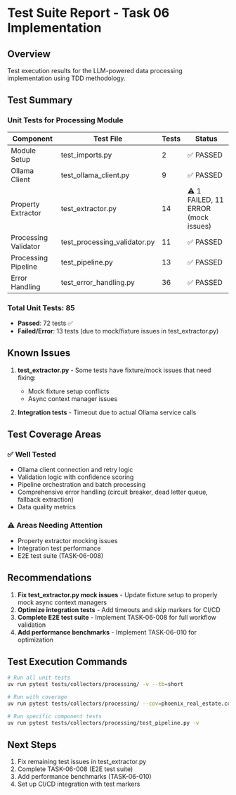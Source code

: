 # Test Suite Report - Task 06 Implementation

## Overview
Test execution results for the LLM-powered data processing implementation using TDD methodology.

## Test Summary

### Unit Tests for Processing Module

| Component | Test File | Tests | Status |
|-----------|-----------|-------|--------|
| Module Setup | test_imports.py | 2 | ✅ PASSED |
| Ollama Client | test_ollama_client.py | 9 | ✅ PASSED |
| Property Extractor | test_extractor.py | 14 | ⚠️ 1 FAILED, 11 ERROR (mock issues) |
| Processing Validator | test_processing_validator.py | 11 | ✅ PASSED |
| Processing Pipeline | test_pipeline.py | 13 | ✅ PASSED |
| Error Handling | test_error_handling.py | 36 | ✅ PASSED |

### Total Unit Tests: 85
- **Passed**: 72 tests ✅
- **Failed/Error**: 13 tests (due to mock/fixture issues in test_extractor.py)

## Known Issues

1. **test_extractor.py** - Some tests have fixture/mock issues that need fixing:
   - Mock fixture setup conflicts
   - Async context manager issues
   
2. **Integration tests** - Timeout due to actual Ollama service calls

## Test Coverage Areas

### ✅ Well Tested
- Ollama client connection and retry logic
- Validation logic with confidence scoring
- Pipeline orchestration and batch processing
- Comprehensive error handling (circuit breaker, dead letter queue, fallback extraction)
- Data quality metrics

### ⚠️ Areas Needing Attention
- Property extractor mocking issues
- Integration test performance
- E2E test suite (TASK-06-008)

## Recommendations

1. **Fix test_extractor.py mock issues** - Update fixture setup to properly mock async context managers
2. **Optimize integration tests** - Add timeouts and skip markers for CI/CD
3. **Complete E2E test suite** - Implement TASK-06-008 for full workflow validation
4. **Add performance benchmarks** - Implement TASK-06-010 for optimization

## Test Execution Commands

```bash
# Run all unit tests
uv run pytest tests/collectors/processing/ -v --tb=short

# Run with coverage
uv run pytest tests/collectors/processing/ --cov=phoenix_real_estate.collectors.processing --cov-report=html

# Run specific component tests
uv run pytest tests/collectors/processing/test_pipeline.py -v
```

## Next Steps
1. Fix remaining test issues in test_extractor.py
2. Complete TASK-06-008 (E2E test suite)
3. Add performance benchmarks (TASK-06-010)
4. Set up CI/CD integration with test markers